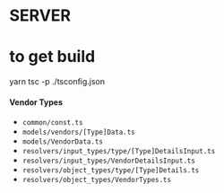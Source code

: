 # SERVER

# to get build 
yarn tsc -p ./tsconfig.json

#### Vendor Types
- `common/const.ts`
- `models/vendors/[Type]Data.ts`
- `models/VendorData.ts`
- `resolvers/input_types/type/[Type]DetailsInput.ts`
- `resolvers/input_types/VendorDetailsInput.ts`
- `resolvers/object_types/type/[Type]Details.ts`
- `resolvers/object_types/VendorTypes.ts`